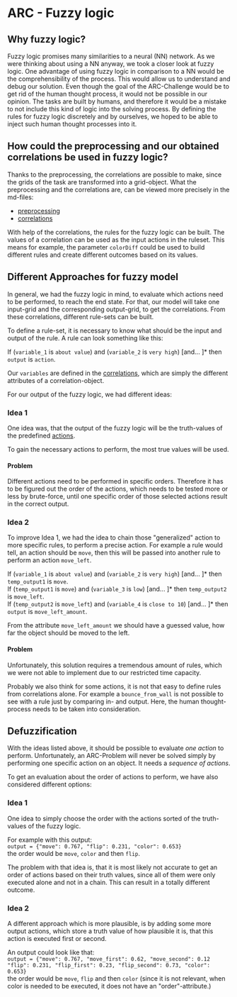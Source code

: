 # ARC - Fuzzy logic
## Why fuzzy logic?

Fuzzy logic promises many similarities to a neural (NN) network. As we were thinking about using a NN anyway, we took a closer
look at fuzzy logic. One advantage of using fuzzy logic in comparison to a NN would be the comprehensibility of the process.
This would allow us to understand and debug our solution.
Even though the goal of the ARC-Challenge would be to get rid of the human thought process, it would not be possible in our opinion.
The tasks are built by humans, and therefore it would be a mistake to not include this kind of logic into the solving process.
By defining the rules for fuzzy logic discretely and by ourselves, we hoped to  be able to inject such human thought processes into it. 


## How could the preprocessing and our obtained correlations be used in fuzzy logic?
Thanks to the preprocessing, the correlations are possible to make, since the grids of the task are transformed into a grid-object.
What the preprocessing and the correlations are, can be viewed more precisely in the md-files:
- [preprocessing](preprocessing.md)
- [correlations](correlations.md)

With help of the correlations, the rules for the fuzzy logic can be built.
The values of a correlation can be used as the input actions in the ruleset.
This means for example, the parameter `colorDiff` could be used to build different rules and create different outcomes based on its values.

## Different Approaches for fuzzy model
In general, we had the fuzzy logic in mind, to evaluate which actions need to be performed, to reach the end state.
For that, our model will take one input-grid and the corresponding output-grid, to get the correlations. From these correlations, different rule-sets can be built.

To define a rule-set, it is necessary to know what should be the input and output of the rule.
A  rule can look something like this:

If (`variable_1` is `about value`) and (`variable_2` is `very high`) [and... ]* then `output` is `action`.

Our `variables` are defined in the [correlations](correlations.md#correlation-attributes), which are simply the different attributes of a correlation-object.

For our output of the fuzzy logic, we had different ideas:

### Idea 1
One idea was, that the output of the fuzzy logic will be the truth-values of the predefined [actions](README.md#implemented-methods).

To gain the necessary actions to perform, the most true values will be used. 

#### Problem
Different actions need to be performed in specific orders.
Therefore it has to be figured out the order of the actions, which needs to be tested more or less by brute-force, until one specific order of those selected actions result in the correct output.

### Idea 2
To improve Idea 1, we had the idea to chain those "generalized" action to more specific rules, to perform a precise action.
For example a rule would tell, an action should be `move`, then this will be passed into another rule to perform an action `move_left`.

If (`variable_1` is `about value`) and (`variable_2` is `very high`) [and... ]* then `temp_output1` is `move`.
</br>
If (`temp_output1` is `move`) and (`variable_3` is `low`) [and... ]* then `temp_output2` is `move_left`.
</br>
If (`temp_output2` is `move_left`) and (`variable_4` is `close to 10`) [and... ]* then `output` is `move_left_amount`.

From the attribute `move_left_amount` we should have a guessed value, how far the object should be moved to the left.

#### Problem
Unfortunately, this solution requires a tremendous amount of rules, which we were not able to implement due to our restricted time capacity.

Probably we also think for some actions, it is not that easy to define rules from correlations alone. For example a `bounce_from_wall` is not possible to see with a rule just by comparing in- and output.
Here, the human thought-process needs to be taken into consideration. 

## Defuzzification
With the ideas listed above, it should be possible to evaluate *one action* to perform.
Unfortunately, an ARC-Problem will never be solved simply by performing one specific action on an object.
It needs a *sequence of actions*.

To get an evaluation about the order of actions to perform, we have also considered different options:

### Idea 1
One idea to simply choose the order with the actions sorted of the truth-values of the fuzzy logic.

For example with this output: <br>
`output = {"move": 0.767, "flip": 0.231, "color": 0.653}` <br>
the order would be `move`, `color` and then `flip`.

The problem with that idea is, that it is most likely not accurate to get an order of actions based on their truth values, since all of them were only executed alone and not in a chain.
This can result in a totally different outcome.


### Idea 2
A different approach which is more plausible, is by adding some more output actions, which store a truth value of how plausible it is, that this action is executed first or second.

An output could look like that: <br>
`output = {"move": 0.767, "move_first": 0.62, "move_second": 0.12 "flip": 0.231, "flip_first": 0.23, "flip_second": 0.73, "color": 0.653}` <br>
the order would be `move`, `flip` and then `color` (since it is not relevant, when color is needed to be executed, it does not have an "order"-attribute.)

